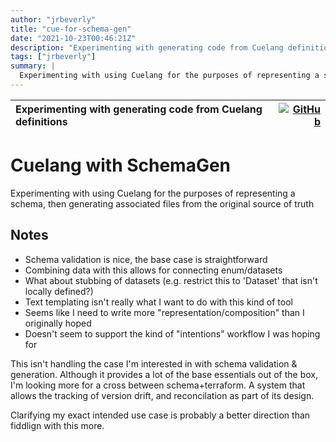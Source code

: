```yaml
---
author: "jrbeverly"
title: "cue-for-schema-gen"
date: "2021-10-23T00:46:21Z"
description: "Experimenting with generating code from Cuelang definitions"
tags: ["jrbeverly"]
summary: |
  Experimenting with using Cuelang for the purposes of representing a schema, then generating associated files from the original source of truth
---
```


| Experimenting with generating code from Cuelang definitions | [![GitHub](https://img.shields.io/badge/GitHub-%23121011.svg?logo=github&logoColor=white)](https://github.com/jrbeverly/cue-for-schema-gen) |
| :-------- | -------: |


# Cuelang with SchemaGen

Experimenting with using Cuelang for the purposes of representing a schema, then generating associated files from the original source of truth

## Notes

- Schema validation is nice, the base case is straightforward
- Combining data with this allows for connecting enum/datasets
- What about stubbing of datasets (e.g. restrict this to 'Dataset' that isn't locally defined?)
- Text templating isn't really what I want to do with this kind of tool
- Seems like I need to write more "representation/composition" than I originally hoped
- Doesn't seem to support the kind of "intentions" workflow I was hoping for

This isn't handling the case I'm interested in with schema validation & generation. Although it provides a lot of the base essentials out of the box, I'm looking more for a cross between schema+terraform. A system that allows the tracking of version drift, and reconcilation as part of its design.

Clarifying my exact intended use case is probably a better direction than fiddlign with this more.
